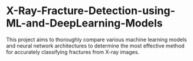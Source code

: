 # X-Ray-Fracture-Detection-using-ML-and-DeepLearning-Models
This project aims to thoroughly compare various machine learning models and neural network architectures to determine the most effective method for accurately classifying fractures from X-ray images. 
